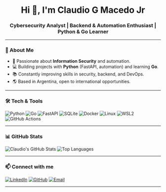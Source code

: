 <h1 align="center">Hi 👋, I'm Claudio G Macedo Jr</h1>
<h3 align="center">Cybersecurity Analyst | Backend & Automation Enthusiast | Python & Go Learner</h3>

---

### 🚀 About Me
- 🔐 Passionate about **Information Security** and automation.
- 💻 Building projects with **Python** (FastAPI, automation) and learning **Go**.
- 📚 Constantly improving skills in security, backend, and DevOps.
- 🌎 Based in Argentina, open to international opportunities.

---

### 🛠 Tech & Tools
![Python](https://img.shields.io/badge/Python-3776AB?style=flat&logo=python&logoColor=white)
![Go](https://img.shields.io/badge/Go-00ADD8?style=flat&logo=go&logoColor=white)
![FastAPI](https://img.shields.io/badge/FastAPI-009688?style=flat&logo=fastapi&logoColor=white)
![SQLite](https://img.shields.io/badge/SQLite-003B57?style=flat&logo=sqlite&logoColor=white)
![Docker](https://img.shields.io/badge/Docker-2496ED?style=flat&logo=docker&logoColor=white)
![Linux](https://img.shields.io/badge/Linux-FCC624?style=flat&logo=linux&logoColor=black)
![WSL2](https://img.shields.io/badge/WSL2-4D4D4D?style=flat&logo=windows-terminal&logoColor=white)
![GitHub Actions](https://img.shields.io/badge/GitHub%20Actions-2088FF?style=flat&logo=github-actions&logoColor=white)

---

### 📊 GitHub Stats
![Claudio's GitHub Stats](https://github-readme-stats.vercel.app/api?username=gusmaoclaudio&show_icons=true&theme=radical)
![Top Languages](https://github-readme-stats.vercel.app/api/top-langs/?username=gusmaoclaudio&layout=compact&theme=radical)

---

### 📫 Connect with me
[![LinkedIn](https://img.shields.io/badge/LinkedIn-0A66C2?style=flat&logo=linkedin&logoColor=white)](https://www.linkedin.com/in/claudiogmacedojr)
[![GitHub](https://img.shields.io/badge/GitHub-181717?style=flat&logo=github&logoColor=white)](https://github.com/gusmaoclaudio)
[![Email](https://img.shields.io/badge/Email-D14836?style=flat&logo=gmail&logoColor=white)](mailto:seuemail@example.com)

---
